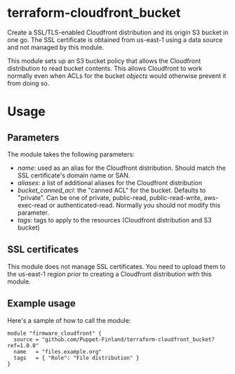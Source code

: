 # terraform-cloudfront_bucket

Create a SSL/TLS-enabled Cloudfront distribution and its origin S3 bucket in
one go. The SSL certificate is obtained from us-east-1 using a data source and
not managed by this module.

This module sets up an S3 bucket policy that allows the Cloudfront distribution
to read bucket contents. This allows Cloudfront to work normally even when ACLs
for the bucket *objects* would otherwise prevent it from doing so.

# Usage

## Parameters

The module takes the following parameters:

* *name*: used as an alias for the Cloudfront distribution. Should match the SSL certificate's domain name or SAN.
* *aliases*: a list of additional aliases for the Cloudfront distribution
* *bucket_canned_acl*: the "canned ACL" for the bucket. Defaults to "private". Can be one of private, public-read, public-read-write, aws-exec-read or authenticated-read. Normally you should not modify this parameter.
* *tags*: tags to apply to the resources (Cloudfront distribution and S3 bucket)

## SSL certificates

This module does not manage SSL certificates. You need to upload them to the us-east-1 region prior to creating
a Cloudfront distribution with this module.

## Example usage

Here's a sample of how to call the module:

```
module "firmware_cloudfront" {
  source = "github.com/Puppet-Finland/terraform-cloudfront_bucket?ref=1.0.0"
  name   = "files.example.org"
  tags   = { "Role": "File distribution" }
}
```
